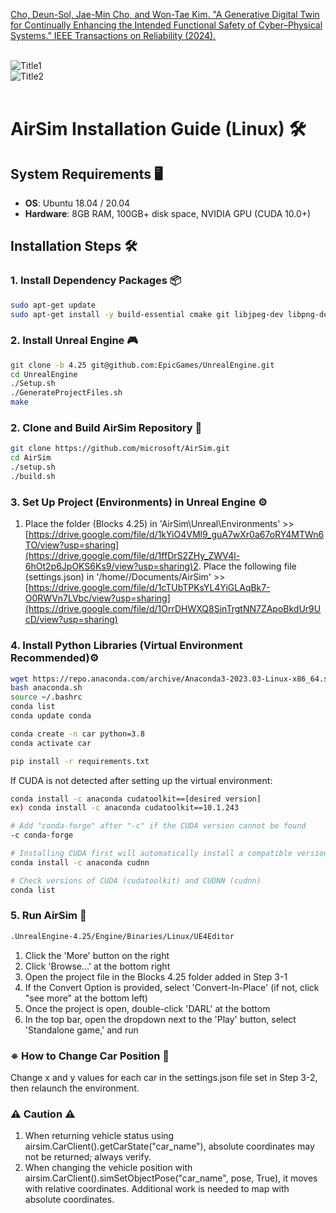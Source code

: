 [Cho, Deun-Sol, Jae-Min Cho, and Won-Tae Kim. "A Generative Digital Twin for Continually Enhancing the Intended Functional Safety of Cyber–Physical Systems." IEEE Transactions on Reliability (2024).](https://ieeexplore.ieee.org/abstract/document/10707656)<br><br>

![Title1](https://github.com/user-attachments/assets/22e9f7d5-f4db-45be-baef-2b00a54c4293)<br>
![Title2](https://github.com/user-attachments/assets/450708f0-8edd-4eb8-bf83-a4d2468ab983)<br><br>

# AirSim Installation Guide (Linux) 🛠️

## System Requirements 🖥️

- **OS**: Ubuntu 18.04 / 20.04
- **Hardware**: 8GB RAM, 100GB+ disk space, NVIDIA GPU (CUDA 10.0+)

## Installation Steps 🛠️

### 1. Install Dependency Packages 📦

```bash
sudo apt-get update
sudo apt-get install -y build-essential cmake git libjpeg-dev libpng-dev libtiff-dev libgl1-mesa-dev libglu1-mesa-dev
```

### 2. Install Unreal Engine 🎮

```bash
git clone -b 4.25 git@github.com:EpicGames/UnrealEngine.git
cd UnrealEngine
./Setup.sh
./GenerateProjectFiles.sh
make
```

### 2. Clone and Build AirSim Repository 🔄

```bash
git clone https://github.com/microsoft/AirSim.git
cd AirSim
./setup.sh
./build.sh
```

### 3. Set Up Project (Environments) in Unreal Engine ⚙️

1. Place the folder (Blocks 4.25) in 'AirSim\Unreal\Environments' >>[https://drive.google.com/file/d/1kYiO4VMl9_guA7wXr0a67oRY4MTWn6TO/view?usp=sharing](https://drive.google.com/file/d/1ffDrS2ZHy_ZWV4l-6hOt2p6JpOKS6Ks9/view?usp=sharing)2. Place the following file (settings.json) in '/home/<username>/Documents/AirSim' >>[https://drive.google.com/file/d/1cTUbTPKsYL4YiGLAqBk7-O0RWVn7LVbc/view?usp=sharing](https://drive.google.com/file/d/1OrrDHWXQ8SinTrgtNN7ZApoBkdUr9UcD/view?usp=sharing)

### 4. Install Python Libraries (Virtual Environment Recommended)⚙️

```bash
wget https://repo.anaconda.com/archive/Anaconda3-2023.03-Linux-x86_64.sh -O anaconda.sh
bash anaconda.sh
source ~/.bashrc
conda list
conda update conda

conda create -n car python=3.8
conda activate car

pip install -r requirements.txt 
```

If CUDA is not detected after setting up the virtual environment:
```bash
conda install -c anaconda cudatoolkit==[desired version]
ex) conda install -c anaconda cudatoolkit==10.1.243

# Add "conda-forge" after "-c" if the CUDA version cannot be found
-c conda-forge

# Installing CUDA first will automatically install a compatible version of cudnn to some extent
conda install -c anaconda cudnn

# Check versions of CUDA (cudatoolkit) and CUDNN (cudnn)
conda list
```

### 5. Run AirSim 🌟

```bash
.UnrealEngine-4.25/Engine/Binaries/Linux/UE4Editor
```
1. Click the 'More' button on the right
2. Click 'Browse...' at the bottom right
3. Open the project file in the Blocks 4.25 folder added in Step 3-1
4. If the Convert Option is provided, select 'Convert-In-Place' (if not, click "see more" at the bottom left)
5. Once the project is open, double-click 'DARL' at the bottom
6. In the top bar, open the dropdown next to the 'Play' button, select 'Standalone game,' and run

### ※ How to Change Car Position 🌟
Change x and y values for each car in the settings.json file set in Step 3-2, then relaunch the environment.

### ⚠️ Caution ⚠️
1. When returning vehicle status using airsim.CarClient().getCarState("car_name"), absolute coordinates may not be returned; always verify.
2. When changing the vehicle position with airsim.CarClient().simSetObjectPose("car_name", pose, True), it moves with relative coordinates. Additional work is needed to map with absolute coordinates.
